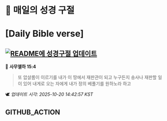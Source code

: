 # 🙏 매일의 성경 구절
# [Daily Bible verse]
## [![README에 성경구절 업데이트](https://github.com/DONGSUKA/first_test/actions/workflows/update-readme-bible.yml/badge.svg)](https://github.com/DONGSUKA/first_test/actions/workflows/update-readme-bible.yml)
<!-- START_BIBLE_VERSE -->
📖 **사무엘하 15:4**
> 또 압살롬이 이르기를 내가 이 땅에서 재판관이 되고 누구든지 송사나 재판할 일이 있어 내게로 오는 자에게 내가 정의 베풀기를 원하노라 하고

🕊️ _업데이트 시각: 2025-10-20 14:42:57 KST_
  <!-- END_BIBLE_VERSE -->
## GITHUB_ACTION
